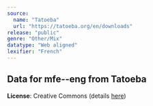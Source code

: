 ```yaml
---
source:
  name: "Tatoeba"
  url: "https://tatoeba.org/en/downloads"
release: "public"
genre: "Other/Mix"
datatype: "Web aligned"
lexifier: "French"
---
```


## Data for mfe--eng from Tatoeba

**License**: Creative Commons (details [here](https://tatoeba.org/en/terms_of_use#section-6))
